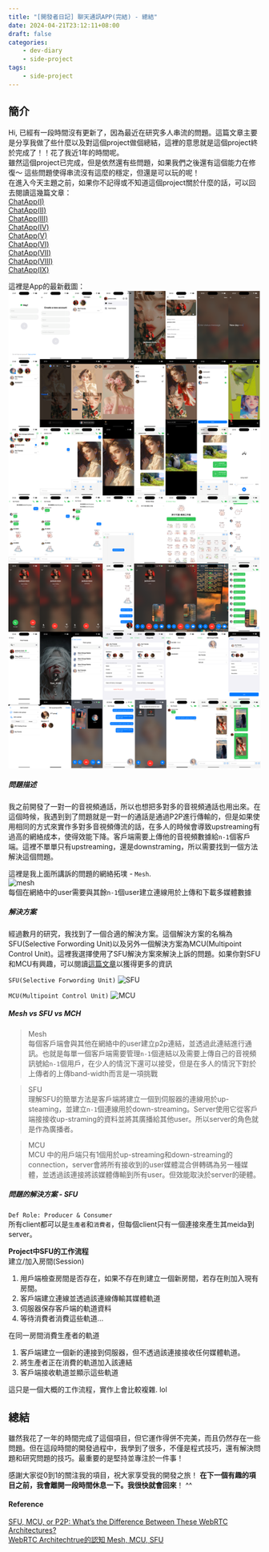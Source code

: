 ```yaml
---
title: "[開發者日記] 聊天通訊APP(完結) - 總結"
date: 2024-04-21T23:12:11+08:00
draft: false
categories:
    - dev-diary
    - side-project
tags: 
    - side-project 
---
```


## 簡介
Hi, 已經有一段時間沒有更新了，因為最近在研究多人串流的問題。這篇文章主要是分享我做了些什麼以及對這個project做個總結，這裡的意思就是這個project終於完成了！！花了我近1年的時間呢。  
雖然這個project已完成，但是依然還有些問題，如果我們之後還有這個能力在修復～ 這些問題使得串流沒有這麼的穩定，但還是可以玩的呢！  
在進入今天主題之前，如果你不記得或不知道這個project關於什麼的話，可以回去閱讀這幾篇文章：  
[ChatApp(I)](/post/chat-app-init/)  
[ChatApp(II)](/post/chat-app-demo/)  
[ChatApp(III)](/post/chat-app-update/)  
[ChatApp(IV)](/post/chat-app-final/)  
[ChatApp(V)](/post/chat-app-voice-chat/)  
[ChatApp(VI)](/post/chat-app-sticker-updated/)  
[ChatApp(Ⅶ)](/post/chat-app-story-alignment-updated/)  
[ChatApp(Ⅷ)](/post/chat-app-story-multiple-img-updated/)  
[ChatApp(IX)](/post/chat-app-sticker-shop-updated/)

這裡是App的最新截圖：
![final-app](/imgs/chat-app/2024-04-20-final.png)

##### 問題描述
我之前開發了一對一的音視頻通話，所以也想把多對多的音視頻通話也用出來。在這個時候，我遇到到了問題就是一對一的通話是通過P2P進行傳輸的，但是如果使用相同的方式來實作多對多音視頻傳流的話，在多人的時候會導致upstreaming有過高的網絡成本，使得效能下降。客戶端需要上傳他的音視頻數據給`n-1`個客戶端。這裡不單單只有upstreaming，還是downstraming，所以需要找到一個方法解決這個問題。


這裡是我上面所講訴的問題的網絡拓墣 - `Mesh`.  
![mesh](/imgs/hepler/mesh.png)  
每個在網絡中的user需要與其餘`n-1`個user建立連線用於上傳和下載多媒體數據

##### 解決方案
經過數月的研究，我找到了一個合適的解決方案。這個解決方案的名稱為SFU(Selective Forwording Unit)以及另外一個解決方案為MCU(Multipoint Control Unit)。這裡我選擇使用了SFU解決方案來解決上訴的問題。如果你對SFU和MCU有興趣，可以閱讀[這篇文章](https://getstream.io/blog/what-is-a-selective-forwarding-unit-in-webrtc/)以獲得更多的資訊


`SFU(Selective Forwording Unit)`
![SFU](/imgs/hepler/sfu.png)


`MCU(Multipoint Control Unit)`
![MCU](/imgs/hepler/mcu.png)

##### Mesh vs SFU vs MCH
> Mesh   
每個客戶端會與其他在網絡中的user建立p2p連結，並透過此連結進行通訊。也就是每單一個客戶端需要管理`n-1`個連結以及需要上傳自己的音視頻訊號給`n-1`個用戶，在少人的情況下還可以接受，但是在多人的情況下對於上傳者的上傳band-width而言是一項挑戰

> SFU   
理解SFU的簡單方法是客戶端將建立一個到伺服器的連線用於up-steaming，並建立`n-1`個連線用於down-streaming。Server使用它從客戶端接接收up-straming的資料並將其廣播給其他user。所以server的角色就是作為廣播者。

> MCU  
MCU 中的用戶端只有1個用於up-streaming和down-streaming的connection，server會將所有接收到的user媒體混合併轉碼為另一種媒體，並透過該連接將該媒體傳輸到所有user。但效能取決於server的硬體。

##### 問題的解決方案 - SFU
`Def Role: Producer & Consumer`  
所有client都可以是`生產者`和`消費者`，但每個client只有一個連接來產生其meida到server。

**Project中SFU的工作流程**  
建立/加入房間(Session) 
1. 用戶端檢查房間是否存在，如果不存在則建立一個新房間，若存在則加入現有房間。
2. 客戶端建立連線並透過該連線傳輸其媒體軌道
3. 伺服器保存客戶端的軌道資料
4. 等待消費者消費這些軌道...

在同一房間消費生產者的軌道
1. 客戶端建立一個新的連接到伺服器，但不透過該連接接收任何媒體軌道。
2. 將生產者正在消費的軌道加入該連結
3. 客戶端接收軌道並顯示這些軌道

這只是一個大概的工作流程，實作上會比較複雜. lol

## 總結
雖然我花了一年的時間完成了這個項目，但它運作得併不完美，而且仍然存在一些問題。但在這段時間的開發過程中，我學到了很多，不僅是程式技巧，還有解決問題和研究問題的技巧。最重要的是堅持並專注於一件事！

感謝大家從0到1的關注我的項目，祝大家享受我的開發之旅！ **在下一個有趣的項目之前，我會離開一段時間休息一下。我很快就會回來**！ ^^

#### Reference
[SFU, MCU, or P2P: What’s the Difference Between These WebRTC Architectures?](https://getstream.io/blog/what-is-a-selective-forwarding-unit-in-webrtc/)   
[WebRTC Architechtrue的認知 Mesh, MCU, SFU](https://getstream.io/blog/what-is-a-selective-forwarding-unit-in-webrtc/)
